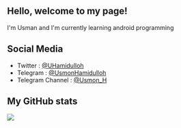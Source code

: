 ## Hello, welcome to my page! 

I'm Usman and I'm currently learning android programming

## Social Media

- Twitter : [@UHamidulloh](https://twitter.com/UHamidulloh)
- Telegram : [@UsmonHamidulloh](https://t.me/UsmonHamidulloh)
- Telegram Channel : [@Usmon_H](https://t.me/Usmon_H)

## My GitHub stats

![](https://github-readme-stats.vercel.app/api?username=UsmonHamidulloh&count_private=true&show_icons=true&theme=react)
